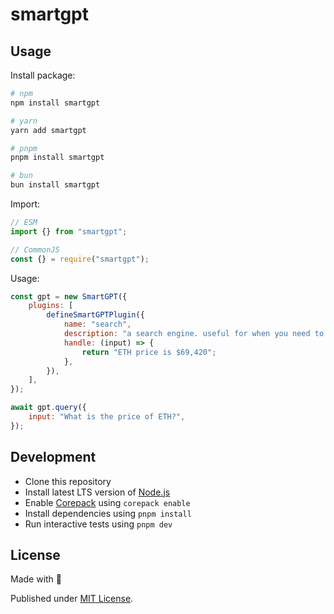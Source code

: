 # smartgpt



## Usage

Install package:

```sh
# npm
npm install smartgpt

# yarn
yarn add smartgpt

# pnpm
pnpm install smartgpt

# bun
bun install smartgpt
```

Import:

```js
// ESM
import {} from "smartgpt";

// CommonJS
const {} = require("smartgpt");
```

Usage:

```js
const gpt = new SmartGPT({
    plugins: [
        defineSmartGPTPlugin({
            name: "search",
            description: "a search engine. useful for when you need to answer questions about current events. input should be a search query.",
            handle: (input) => {
                return "ETH price is $69,420";
            },
        }),
    ],
});

await gpt.query({
    input: "What is the price of ETH?",
});
```

## Development

- Clone this repository
- Install latest LTS version of [Node.js](https://nodejs.org/en/)
- Enable [Corepack](https://github.com/nodejs/corepack) using `corepack enable`
- Install dependencies using `pnpm install`
- Run interactive tests using `pnpm dev`

## License

Made with 💛

Published under [MIT License](./LICENSE).